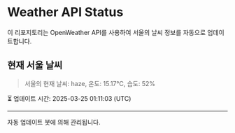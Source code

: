 
# Weather API Status

이 리포지토리는 OpenWeather API를 사용하여 서울의 날씨 정보를 자동으로 업데이트합니다.

## 현재 서울 날씨
> 서울의 현재 날씨: haze, 온도: 15.17°C, 습도: 52%

⏳ 업데이트 시간: 2025-03-25 01:11:03 (UTC)

---
자동 업데이트 봇에 의해 관리됩니다.
